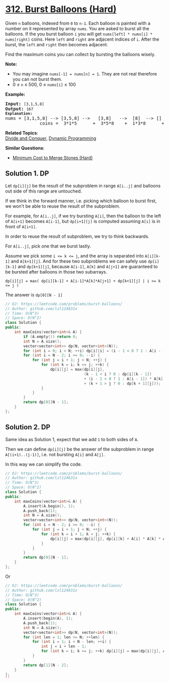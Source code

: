 # [312. Burst Balloons (Hard)](https://leetcode.com/problems/burst-balloons/)

<p>Given <code>n</code> balloons, indexed from <code>0</code> to <code>n-1</code>. Each balloon is painted with a number on it represented by array <code>nums</code>. You are asked to burst all the balloons. If the you burst balloon <code>i</code> you will get <code>nums[left] * nums[i] * nums[right]</code> coins. Here <code>left</code> and <code>right</code> are adjacent indices of <code>i</code>. After the burst, the <code>left</code> and <code>right</code> then becomes adjacent.</p>

<p>Find the maximum coins you can collect by bursting the balloons wisely.</p>

<p><b>Note:</b></p>

<ul>
	<li>You may imagine <code>nums[-1] = nums[n] = 1</code>. They are not real therefore you can not burst them.</li>
	<li>0 ≤ <code>n</code> ≤ 500, 0 ≤ <code>nums[i]</code> ≤ 100</li>
</ul>

<p><b>Example:</b></p>

<pre><b>Input:</b> <code>[3,1,5,8]</code>
<b>Output:</b> <code>167 
<strong>Explanation: </strong></code>nums = [3,1,5,8] --&gt; [3,5,8] --&gt;   [3,8]   --&gt;  [8]  --&gt; []
&nbsp;            coins =  3*1*5      +  3*5*8    +  1*3*8      + 1*8*1   = 167
</pre>

**Related Topics**:  
[Divide and Conquer](https://leetcode.com/tag/divide-and-conquer/), [Dynamic Programming](https://leetcode.com/tag/dynamic-programming/)

**Similar Questions**:
* [Minimum Cost to Merge Stones (Hard)](https://leetcode.com/problems/minimum-cost-to-merge-stones/)

## Solution 1. DP

Let `dp[i][j]` be the result of the subproblem in range `A[i..j]` and balloons out side of this range are untouched.

If we think in the forward manner, i.e. picking which balloon to burst first, we won't be able to reuse the result of the subproblem.

For example, for `A[i..j]`, if we try bursting `A[i]`, then the balloon to the left of `A[i+1]` becomes `A[i-1]`, but `dp[i+1][j]` is computed assuming `A[i]` is in front of `A[i+1]`.

In order to reuse the result of subproblem, we try to think backwards.

For `A[i..j]`, pick one that we burst lastly.

Assume we pick some `i <= k <= j`, and the array is separated into `A[i][k-1]` and `A[k+1][j]`. And for these two subproblems we can safely use `dp[i][k-1]` and `dp[k+1][j]`, because `A[i-1]`, `A[k]` and `A[j+1]` are guaranteed to be bursted after balloons in those two subarrays.

```
dp[i][j] = max( dp[i][k-1] + A[i-1]*A[k]*A[j+1] + dp[k+1][j] | i <= k <= j )
```

The answer is `dp[0][N - 1]`

```cpp
// OJ: https://leetcode.com/problems/burst-balloons/
// Author: github.com/lzl124631x
// Time: O(N^3)
// Space: O(N^2)
class Solution {
public:
    int maxCoins(vector<int>& A) {
        if (A.empty()) return 0;
        int N = A.size();
        vector<vector<int>> dp(N, vector<int>(N));
        for (int i = 0; i < N; ++i) dp[i][i] = (i - 1 < 0 ? 1 : A[i - 1]) * A[i] * (i + 1 >= N ? 1 : A[i + 1]);
        for (int i = N - 2; i >= 0; --i) {
            for (int j = i + 1; j < N; ++j) {
                for (int k = i; k <= j; ++k) {
                    dp[i][j] = max(dp[i][j],
                                   (k - 1 < i ? 0 : dp[i][k - 1])
                                   + (i - 1 < 0 ? 1 : A[i - 1]) * A[k] * (j + 1 >= N ? 1 : A[j + 1])
                                   + (k + 1 > j ? 0 : dp[k + 1][j]));
                }
            }
        }
        return dp[0][N - 1];
    }
};
```

## Solution 2. DP

Same idea as Solution 1, expect that we add `1` to both sides of `A`.

Then we can define `dp[i][j]` be the answer of the subproblem in range `A[(i+1)..(j-1)]`, i.e. not bursting `A[i]` and `A[j]`.

In this way we can simplify the code.

```cpp
// OJ: https://leetcode.com/problems/burst-balloons/
// Author: github.com/lzl124631x
// Time: O(N^3)
// Space: O(N^2)
class Solution {
public:
    int maxCoins(vector<int>& A) {
        A.insert(A.begin(), 1);
        A.push_back(1);
        int N = A.size();
        vector<vector<int>> dp(N, vector<int>(N));
        for (int i = N - 2; i >= 0; --i) {
            for (int j = i + 1; j < N; ++j) {
                for (int k = i + 1; k < j; ++k) {
                    dp[i][j] = max(dp[i][j], dp[i][k] + A[i] * A[k] * A[j] + dp[k][j]);
                }
            }
        }
        return dp[0][N - 1];
    }
};
```

Or

```cpp
// OJ: https://leetcode.com/problems/burst-balloons/
// Author: github.com/lzl124631x
// Time: O(N^3)
// Space: O(N^2)
class Solution {
public:
    int maxCoins(vector<int>& A) {
        A.insert(begin(A), 1);
        A.push_back(1);
        int N = A.size();
        vector<vector<int>> dp(N, vector<int>(N));
        for (int len = 1; len <= N; ++len) {
            for (int i = 1; i < N - len; ++i) {
                int j = i + len - 1;
                for (int k = i; k <= j; ++k) dp[i][j] = max(dp[i][j], A[i - 1] * A[k] * A[j + 1] + dp[i][k - 1] + dp[k + 1][j]);
            }
        }
        return dp[1][N - 2];
    }
};
``